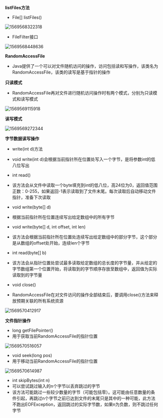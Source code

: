 **listFiles方法**

* File[] listFiles()

![1569568322318](C:\Users\cxt66\AppData\Roaming\Typora\typora-user-images\1569568322318.png)

* FileFilter接口

![1569568448636](C:\Users\cxt66\AppData\Roaming\Typora\typora-user-images\1569568448636.png)

**RandomAccessFile**

* Java提供了一个可以对文件随机访问的操作，访问包括读和写操作，该类名为RandomAccessFile，该类的读写是基于指针的操作

**只读模式**

* RandomAccessFile再对文件进行随机访问操作时有两个模式，分别为只读模式和读写模式

![1569569115918](C:\Users\cxt66\AppData\Roaming\Typora\typora-user-images\1569569115918.png)

**读写模式**

![1569569272344](C:\Users\cxt66\AppData\Roaming\Typora\typora-user-images\1569569272344.png)

**字节数据读写操作**

* write(int d)方法

* void write(int d)会根据当前指针所在位置处写入一个字节，是将参数int的低八位写出
* int read()
* 该方法会从文件中读取一个byte填充到int的低八位，高24位为0，返回值范围正数：0-255，如果返回-1表示读取到了文件末尾。每次读取后自动移动文件指针，准备下次读取
* void write(byte[] d)
* 根据当前指针所在位置连续写出给定数组中的所有字节
* void write(byte[] d, int offset, int len)
* 该方法会根据当前指针所在位置处连续写出给定数组中的部分字节，这个部分是从数组的offset处开始，连续len个字节
* int read(byte[] b)
* 该方法会从指针位置处尝试最多读取给定数组的总长度的字节量，并从给定的字节数组第一个位置开始，将读取到的字节顺序存放至数组中，返回值为实际读取到的字节量



* void close()
* RandomAccessFile在对文件访问的操作全部结束后，要调用close()方法来释放预期关联的所有系统资源

![1569570412917](C:\Users\cxt66\AppData\Roaming\Typora\typora-user-images\1569570412917.png)

**文件指针操作**

* long getFilePointer()
* 用于获取当前RandomAccessFile的指针位置

![1569570516057](C:\Users\cxt66\AppData\Roaming\Typora\typora-user-images\1569570516057.png)

* void seek(long pos)
* 用于移动当前RandomAccessFile的指针位置

![1569570614987](C:\Users\cxt66\AppData\Roaming\Typora\typora-user-images\1569570614987.png)



* int skipBytes(int n)
* 可以尝试跳过输入的n个字节以丢弃跳过的字节
* 该方法可能跳过一些较少数量的字节（可能包括零）。这可能由任意数量的条件引起，再跳过n个字节之前已达到文件的末尾只是其中的一种可能，此方法不跑出EOFException，返回跳过的实际字节数，如果n为负数，则不跳过任何字节